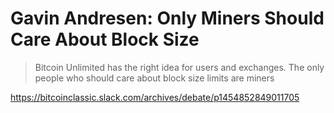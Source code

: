# Gavin Andresen: Only Miners Should Care About Block Size

> Bitcoin Unlimited has the right idea for users and exchanges. The only people who should care about block size limits are miners

https://bitcoinclassic.slack.com/archives/debate/p1454852849011705
